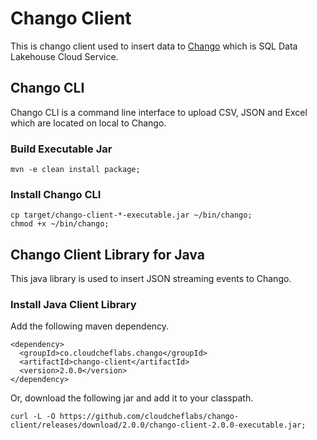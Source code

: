 # Chango Client

This is chango client used to insert data to [Chango](https://chango-admin-oci-ui.cloudchef-labs.com) which is SQL Data Lakehouse Cloud Service.


## Chango CLI
Chango CLI is a command line interface to upload CSV, JSON and Excel which are located on local to Chango.

### Build Executable Jar
```
mvn -e clean install package;
```

### Install Chango CLI

```
cp target/chango-client-*-executable.jar ~/bin/chango;
chmod +x ~/bin/chango;
```


## Chango Client Library for Java
This java library is used to insert JSON streaming events to Chango.

### Install Java Client Library
Add the following maven dependency.

```
<dependency>
  <groupId>co.cloudcheflabs.chango</groupId>
  <artifactId>chango-client</artifactId>
  <version>2.0.0</version>
</dependency>
```

Or, download the following jar and add it to your classpath.
```
curl -L -O https://github.com/cloudcheflabs/chango-client/releases/download/2.0.0/chango-client-2.0.0-executable.jar;
```
